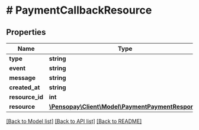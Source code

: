 # # PaymentCallbackResource

## Properties

Name | Type | Description | Notes
------------ | ------------- | ------------- | -------------
**type** | **string** |  |
**event** | **string** |  |
**message** | **string** |  |
**created_at** | **string** |  |
**resource_id** | **int** |  |
**resource** | [**\Pensopay\Client\Model\PaymentPaymentResponse**](PaymentPaymentResponse.md) |  |

[[Back to Model list]](../../README.md#models) [[Back to API list]](../../README.md#endpoints) [[Back to README]](../../README.md)
